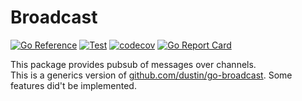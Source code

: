 # Broadcast
[![Go Reference](https://pkg.go.dev/badge/github.com/Glonee/broadcast.svg)](https://pkg.go.dev/github.com/Glonee/broadcast)
[![Test](https://github.com/Glonee/broadcast/actions/workflows/go.yml/badge.svg?branch=main&event=push)](https://github.com/Glonee/broadcast/actions/workflows/go.yml)
[![codecov](https://codecov.io/github/Glonee/broadcast/branch/main/graph/badge.svg?token=YRYR3Z3YNB)](https://codecov.io/gh/Glonee/broadcast)
[![Go Report Card](https://goreportcard.com/badge/github.com/Glonee/broadcast)](https://goreportcard.com/report/github.com/Glonee/broadcast)

This package provides pubsub of messages over channels.  
This is a generics version of [github.com/dustin/go-broadcast](https://github.com/dustin/go-broadcast). Some features did't be implemented.  
